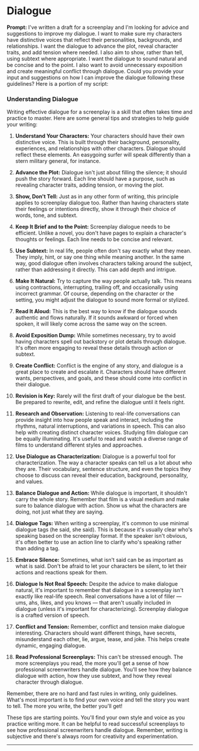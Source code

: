 # Dialogue

**Prompt:**
I've written a draft for a screenplay and I'm looking for advice and suggestions to improve my dialogue. I want to make sure my characters have distinctive voices that reflect their personalities, backgrounds, and relationships. I want the dialogue to advance the plot, reveal character traits, and add tension where needed. I also aim to show, rather than tell, using subtext where appropriate. I want the dialogue to sound natural and be concise and to the point. I also want to avoid unnecessary exposition and create meaningful conflict through dialogue. Could you provide your input and suggestions on how I can improve the dialogue following these guidelines? Here is a portion of my script: 

### Understanding Dialogue
Writing effective dialogue for a screenplay is a skill that often takes time and practice to master. Here are some general tips and strategies to help guide your writing:

1. **Understand Your Characters:** Your characters should have their own distinctive voice. This is built through their background, personality, experiences, and relationships with other characters. Dialogue should reflect these elements. An easygoing surfer will speak differently than a stern military general, for instance.

2. **Advance the Plot:** Dialogue isn't just about filling the silence; it should push the story forward. Each line should have a purpose, such as revealing character traits, adding tension, or moving the plot.

3. **Show, Don't Tell:** Just as in any other form of writing, this principle applies to screenplay dialogue too. Rather than having characters state their feelings or intentions directly, show it through their choice of words, tone, and subtext.

4. **Keep It Brief and to the Point:** Screenplay dialogue needs to be efficient. Unlike a novel, you don't have pages to explain a character's thoughts or feelings. Each line needs to be concise and relevant. 

5. **Use Subtext:** In real life, people often don't say exactly what they mean. They imply, hint, or say one thing while meaning another. In the same way, good dialogue often involves characters talking around the subject, rather than addressing it directly. This can add depth and intrigue.

6. **Make It Natural:** Try to capture the way people actually talk. This means using contractions, interrupting, trailing off, and occasionally using incorrect grammar. Of course, depending on the character or the setting, you might adjust the dialogue to sound more formal or stylized.

7. **Read It Aloud:** This is the best way to know if the dialogue sounds authentic and flows naturally. If it sounds awkward or forced when spoken, it will likely come across the same way on the screen.

8. **Avoid Exposition Dump:** While sometimes necessary, try to avoid having characters spell out backstory or plot details through dialogue. It's often more engaging to reveal these details through action or subtext.

9. **Create Conflict:** Conflict is the engine of any story, and dialogue is a great place to create and escalate it. Characters should have different wants, perspectives, and goals, and these should come into conflict in their dialogue.

10. **Revision is Key:** Rarely will the first draft of your dialogue be the best. Be prepared to rewrite, edit, and refine the dialogue until it feels right.

11. **Research and Observation:** Listening to real-life conversations can provide insight into how people speak and interact, including the rhythms, natural interruptions, and variations in speech. This can also help with creating distinct character voices. Studying film dialogue can be equally illuminating. It's useful to read and watch a diverse range of films to understand different styles and approaches.

12. **Use Dialogue as Characterization:** Dialogue is a powerful tool for characterization. The way a character speaks can tell us a lot about who they are. Their vocabulary, sentence structure, and even the topics they choose to discuss can reveal their education, background, personality, and values.

13. **Balance Dialogue and Action:** While dialogue is important, it shouldn't carry the whole story. Remember that film is a visual medium and make sure to balance dialogue with action. Show us what the characters are doing, not just what they are saying.

14. **Dialogue Tags:** When writing a screenplay, it's common to use minimal dialogue tags (he said, she said). This is because it's usually clear who's speaking based on the screenplay format. If the speaker isn't obvious, it's often better to use an action line to clarify who's speaking rather than adding a tag.

15. **Embrace Silence:** Sometimes, what isn't said can be as important as what is said. Don't be afraid to let your characters be silent, to let their actions and reactions speak for them.

16. **Dialogue Is Not Real Speech:** Despite the advice to make dialogue natural, it's important to remember that dialogue in a screenplay isn't exactly like real-life speech. Real conversations have a lot of filler — ums, ahs, likes, and you knows — that aren't usually included in dialogue (unless it's important for characterizing). Screenplay dialogue is a crafted version of speech.

17. **Conflict and Tension:** Remember, conflict and tension make dialogue interesting. Characters should want different things, have secrets, misunderstand each other, lie, argue, tease, and joke. This helps create dynamic, engaging dialogue. 

18. **Read Professional Screenplays:** This can't be stressed enough. The more screenplays you read, the more you'll get a sense of how professional screenwriters handle dialogue. You'll see how they balance dialogue with action, how they use subtext, and how they reveal character through dialogue.

Remember, there are no hard and fast rules in writing, only guidelines. What's most important is to find your own voice and tell the story you want to tell. The more you write, the better you'll get!

These tips are starting points. You'll find your own style and voice as you practice writing more. It can be helpful to read successful screenplays to see how professional screenwriters handle dialogue. Remember, writing is subjective and there's always room for creativity and experimentation.

---
